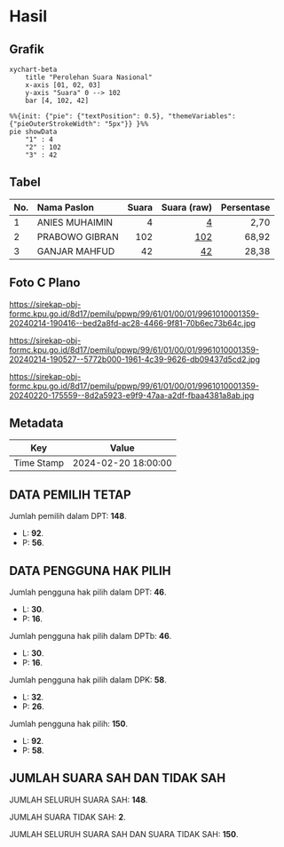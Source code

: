 # Hasil

## Grafik

```mermaid
xychart-beta
    title "Perolehan Suara Nasional"
    x-axis [01, 02, 03]
    y-axis "Suara" 0 --> 102
    bar [4, 102, 42]
```

```mermaid
%%{init: {"pie": {"textPosition": 0.5}, "themeVariables": {"pieOuterStrokeWidth": "5px"}} }%%
pie showData
    "1" : 4
    "2" : 102
    "3" : 42
```

## Tabel

| No. | Nama Paslon    | Suara | Suara (raw) | Persentase |
|:--- |:-------------- | -----:| -----------:| ----------:|
| 1   | ANIES MUHAIMIN | 4     | [4][p-1]    | 2,70       |
| 2   | PRABOWO GIBRAN | 102   | [102][p-2]  | 68,92      |
| 3   | GANJAR MAHFUD  | 42    | [42][p-3]   | 28,38      |


[p-1]: https://github.com/gigit-pemilu/pemilu-2024/blob/main/pilpres/hitung-suara/sub/99-luar-negeri/sub/61-kota-kinabalu-malaysia/sub/01-kota-kinabalu-malaysia/sub/0001-kota-kinabalu-malaysia/sub/359-ksk-348/sub/paslon-1.txt
[p-2]: https://github.com/gigit-pemilu/pemilu-2024/blob/main/pilpres/hitung-suara/sub/99-luar-negeri/sub/61-kota-kinabalu-malaysia/sub/01-kota-kinabalu-malaysia/sub/0001-kota-kinabalu-malaysia/sub/359-ksk-348/sub/paslon-2.txt
[p-3]: https://github.com/gigit-pemilu/pemilu-2024/blob/main/pilpres/hitung-suara/sub/99-luar-negeri/sub/61-kota-kinabalu-malaysia/sub/01-kota-kinabalu-malaysia/sub/0001-kota-kinabalu-malaysia/sub/359-ksk-348/sub/paslon-3.txt

## Foto C Plano

https://sirekap-obj-formc.kpu.go.id/8d17/pemilu/ppwp/99/61/01/00/01/9961010001359-20240214-190416--bed2a8fd-ac28-4466-9f81-70b6ec73b64c.jpg

https://sirekap-obj-formc.kpu.go.id/8d17/pemilu/ppwp/99/61/01/00/01/9961010001359-20240214-190527--5772b000-1961-4c39-9626-db09437d5cd2.jpg

https://sirekap-obj-formc.kpu.go.id/8d17/pemilu/ppwp/99/61/01/00/01/9961010001359-20240220-175559--8d2a5923-e9f9-47aa-a2df-fbaa4381a8ab.jpg


## Metadata

| Key        | Value               |
| ---------- | ------------------- |
| Time Stamp | 2024-02-20 18:00:00 |


## DATA PEMILIH TETAP

Jumlah pemilih dalam DPT: **148**.
 * L: **92**.
 * P: **56**.

## DATA PENGGUNA HAK PILIH

Jumlah pengguna hak pilih dalam DPT: **46**.
 * L: **30**.
 * P: **16**.

Jumlah pengguna hak pilih dalam DPTb: **46**.
 * L: **30**.
 * P: **16**.

Jumlah pengguna hak pilih dalam DPK: **58**.
 * L: **32**.
 * P: **26**.

Jumlah pengguna hak pilih: **150**.
 * L: **92**.
 * P: **58**.

## JUMLAH SUARA SAH DAN TIDAK SAH

JUMLAH SELURUH SUARA SAH: **148**.

JUMLAH SUARA TIDAK SAH: **2**.

JUMLAH SELURUH SUARA SAH DAN SUARA TIDAK SAH: **150**.


